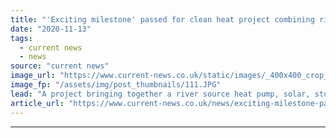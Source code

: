 ```yaml
---
title: "'Exciting milestone' passed for clean heat project combining river source heat pump, solar and storage"
date: "2020-11-13"
tags: 
  - current news
  - news
source: "current news"
image_url: "https://www.current-news.co.uk/static/images/_400x400_crop_center-center/aerial-view-of-south-tyneside-heating-site-image-South-Tyneside-council.JPG"
image_fp: "/assets/img/post_thumbnails/111.JPG"
lead: "​A project bringing together a river source heat pump, solar, storage and combined heat and power (CHP) has taken a step forward."
article_url: "https://www.current-news.co.uk/news/exciting-milestone-passed-for-clean-heat-project-combining-river-source-heat-pump-solar-and-storage?utm_source=rss-feeds&utm_medium=rss&utm_campaign=rss"
---
```


---
